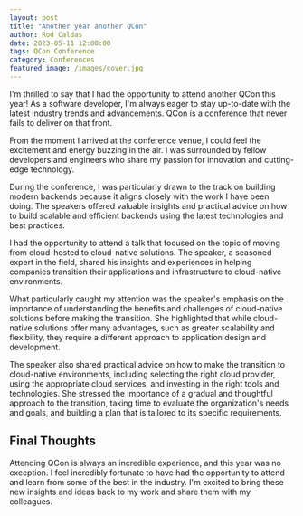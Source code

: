 ```yaml
---
layout: post
title: "Another year another QCon"
author: Rod Caldas
date: 2023-05-11 12:00:00
tags: QCon Conference
category: Conferences
featured_image: /images/cover.jpg
---
```


I'm thrilled to say that I had the opportunity to attend another QCon this year! As a software developer, I'm always eager to stay up-to-date with the latest industry trends and advancements. QCon is a conference that never fails to deliver on that front.

From the moment I arrived at the conference venue, I could feel the excitement and energy buzzing in the air. I was surrounded by fellow developers and engineers who share my passion for innovation and cutting-edge technology.

During the conference, I was particularly drawn to the track on building modern backends because it aligns closely with the work I have been doing. The speakers offered valuable insights and practical advice on how to build scalable and efficient backends using the latest technologies and best practices.

I had the opportunity to attend a talk that focused on the topic of moving from cloud-hosted to cloud-native solutions. The speaker, a seasoned expert in the field, shared his insights and experiences in helping companies transition their applications and infrastructure to cloud-native environments.

What particularly caught my attention was the speaker's emphasis on the importance of understanding the benefits and challenges of cloud-native solutions before making the transition. She highlighted that while cloud-native solutions offer many advantages, such as greater scalability and flexibility, they require a different approach to application design and development.

The speaker also shared practical advice on how to make the transition to cloud-native environments, including selecting the right cloud provider, using the appropriate cloud services, and investing in the right tools and technologies. She stressed the importance of a gradual and thoughtful approach to the transition, taking time to evaluate the organization's needs and goals, and building a plan that is tailored to its specific requirements.

## Final Thoughts

Attending QCon is always an incredible experience, and this year was no exception. I feel incredibly fortunate to have had the opportunity to attend and learn from some of the best in the industry. I'm excited to bring these new insights and ideas back to my work and share them with my colleagues.
